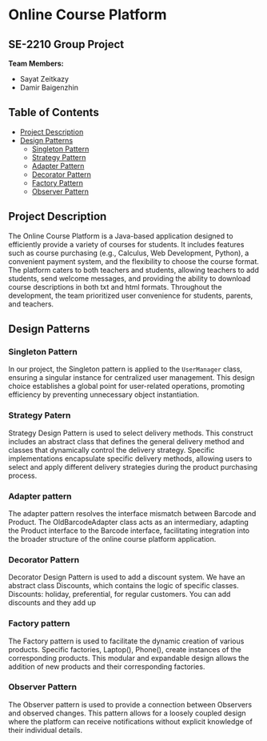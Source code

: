 # Online Course Platform

## SE-2210 Group Project


**Team Members:**
- Sayat Zeitkazy
- Damir Baigenzhin

## Table of Contents

- [Project Description](#project-description)
- [Design Patterns](#design-patterns)
  - [Singleton Pattern](#singleton-pattern)
  - [Strategy Pattern](#strategy-pattern)
  - [Adapter Pattern](#adapter-pattern)
  - [Decorator Pattern](#decorator-pattern)
  - [Factory Pattern](#factory-pattern)
  - [Observer Pattern](#observer-pattern)

  
## Project Description

The Online Course Platform is a Java-based application designed to efficiently provide a variety of courses for students. It includes features such as course purchasing (e.g., Calculus, Web Development, Python), a convenient payment system, and the flexibility to choose the course format. The platform caters to both teachers and students, allowing teachers to add students, send welcome messages, and providing the ability to download course descriptions in both txt and html formats. Throughout the development, the team prioritized user convenience for students, parents, and teachers.

## Design Patterns

### Singleton Pattern

In our project, the Singleton pattern is applied to the `UserManager` class, ensuring a singular instance for centralized user management. This design choice establishes a global point for user-related operations, promoting efficiency by preventing unnecessary object instantiation.

### Strategy Patern

Strategy Design Pattern is used to select delivery methods. This construct includes an abstract class that defines the general delivery method and classes that dynamically control the delivery strategy. Specific implementations encapsulate specific delivery methods, allowing users to select and apply different delivery strategies during the product purchasing process.

### Adapter pattern

The adapter pattern resolves the interface mismatch between Barcode and Product. The OldBarcodeAdapter class acts as an intermediary, adapting the Product interface to the Barcode interface, facilitating integration into the broader structure of the online course platform application.

### Decorator Pattern

Decorator Design Pattern is used to add a discount system. We have an abstract class Discounts, which contains the logic of specific classes. Discounts: holiday, preferential, for regular customers. You can add discounts and they add up


### Factory pattern

The Factory pattern is used to facilitate the dynamic creation of various products. Specific factories, Laptop(), Phone(), create instances of the corresponding products. This modular and expandable design allows the addition of new products and their corresponding factories.

### Observer Pattern

The Observer pattern is used to provide a connection between Observers and observed changes. This pattern allows for a loosely coupled design where the platform can receive notifications without explicit knowledge of their individual details.

